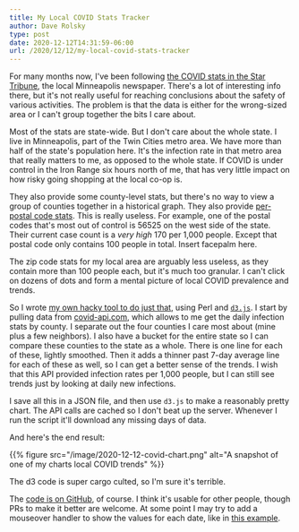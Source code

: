 ```yaml
---
title: My Local COVID Stats Tracker
author: Dave Rolsky
type: post
date: 2020-12-12T14:31:59-06:00
url: /2020/12/12/my-local-covid-stats-tracker
---
```


For many months now, I've been following
[the COVID stats in the Star Tribune](https://www.startribune.com/coronavirus-covid-19-minnesota-tracker-map-county-data/568712601/),
the local Minneapolis newspaper. There's a lot of interesting info there, but it's not really useful
for reaching conclusions about the safety of various activities. The problem is that the data is
either for the wrong-sized area or I can't group together the bits I care about.

Most of the stats are state-wide. But I don't care about the whole state. I live in Minneapolis,
part of the Twin Cities metro area. We have more than half of the state's population here. It's the
infection rate in that metro area that really matters to me, as opposed to the whole state. If COVID
is under control in the Iron Range six hours north of me, that has very little impact on how risky
going shopping at the local co-op is.

They also provide some county-level stats, but there's no way to view a group of counties together
in a historical graph. They also provide
[per-postal code stats](https://www.startribune.com/minnesota-coronavirus-cases-by-zip-code/572948381/).
This is really useless. For example, one of the postal codes that's most out of control is 56525 on
the west side of the state. Their current case count is a _very high_ 170 per 1,000 people. Except
that postal code only contains 100 people in total. Insert facepalm here.

The zip code stats for my local area are arguably less useless, as they contain more than 100 people
each, but it's much too granular. I can't click on dozens of dots and form a mental picture of local
COVID prevalence and trends.

So I wrote
[my own hacky tool to do just that](https://github.com/houseabsolute/local-covid-tracker), using
Perl and [`d3.js`](https://d3js.org/). I start by pulling data from
[covid-api.com](https://covid-api.com/), which allows to me get the daily infection stats by county.
I separate out the four counties I care most about (mine plus a few neighbors). I also have a bucket
for the entire state so I can compare these counties to the state as a whole. There is one line for
each of these, lightly smoothed. Then it adds a thinner past 7-day average line for each of these as
well, so I can get a better sense of the trends. I wish that this API provided infection rates per
1,000 people, but I can still see trends just by looking at daily new infections.

I save all this in a JSON file, and then use `d3.js` to make a reasonably pretty chart. The API
calls are cached so I don't beat up the server. Whenever I run the script it'll download any missing
days of data.

And here's the end result:

{{% figure src="/image/2020-12-12-covid-chart.png" alt="A snapshot of one of my charts local COVID trends" %}}

The d3 code is super cargo culted, so I'm sure it's terrible.

The [code is on GitHub](https://github.com/houseabsolute/local-covid-tracker), of course. I think
it's usable for other people, though PRs to make it better are welcome. At some point I may try to
add a mouseover handler to show the values for each date, like in
[this example](https://bl.ocks.org/larsenmtl/e3b8b7c2ca4787f77d78f58d41c3da91).
